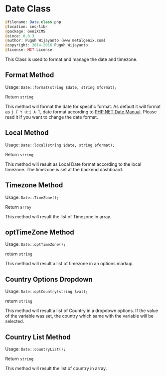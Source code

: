 # Date Class

```php
@filename: Date.class.php
@location: inc/lib/
@package: GeniXCMS
@since: 0.0.3
@author: Puguh Wijayanto (www.metalgenix.com)
@copyright: 2014-2016 Puguh Wijayanto
@license: MIT License
```

This Class is used to format and manage the date and timezone. 

## Format Method 

Usage: `Date::format(string $date, string $format);`

Return `string`

This method will format the date for specific format. As default it will format as `j F Y H:i A T`, date format according to [PHP.NET Date Manual](http://php.net/manual/en/function.date.php). Please read it if you want to change the date format. 


## Local Method 

Usage: `Date::local(string $date, string $format);`

Return `string`


This method will result as Local Date format according to the local timezone. The timezone is set at the backend dashboard.


## Timezone Method

Usage: `Date::TimeZone();`

Return `array`


This method will result the list of Timezone in array.


## optTimeZone Method

Usage: `Date::optTimeZone();`

return `string`

This method will result a list of timezone in an options markup. 


## Country Options Dropdown

Usage: `Date::optCountry(string $val);`

return `string`

This method will result a list of Country in a dropdown options. If the value of the variable was set, the country which same with the variable will be selected.


## Country List Method

Usage: `Date::countryList();`

Return `string`

This method will result the list of country in array.